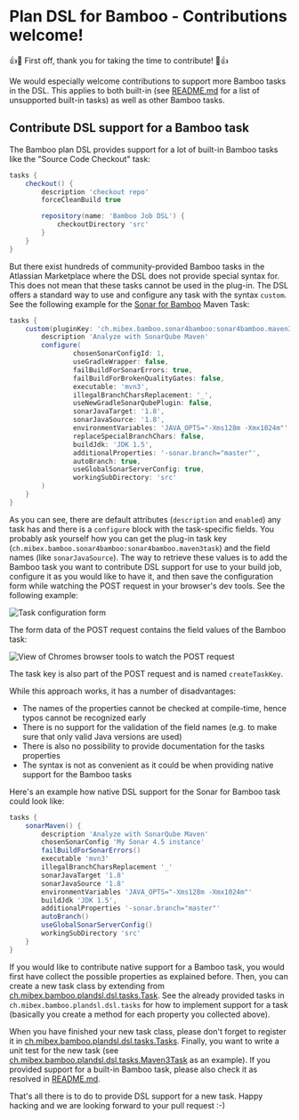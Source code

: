 # Plan DSL for Bamboo - Contributions welcome!

:+1::tada: First off, thank you for taking the time to contribute! :tada::+1:

We would especially welcome contributions to support more Bamboo tasks in the DSL. This applies to both built-in 
(see [README.md](README.md) for a list of unsupported built-in tasks) as well as other Bamboo tasks.

## Contribute DSL support for a Bamboo task
The Bamboo plan DSL provides support for a lot of built-in Bamboo tasks like the "Source Code Checkout" task:

```groovy
tasks {
    checkout() {
        description 'checkout repo'
        forceCleanBuild true

        repository(name: 'Bamboo Job DSL') {
            checkoutDirectory 'src'
        }
    }
}
```

But there exist hundreds of community-provided Bamboo tasks in the Atlassian Marketplace where the DSL does not provide
special syntax for. This does not mean that these tasks cannot be used in the plug-in. The DSL offers a standard way to 
use and configure any task with the syntax `custom`. See the following example for the 
[Sonar for Bamboo](https://marketplace.atlassian.com/plugins/ch.mibex.bamboo.sonar4bamboo/server/overview) Maven Task:

```groovy
tasks {
    custom(pluginKey: 'ch.mibex.bamboo.sonar4bamboo:sonar4bamboo.maven3task') {
        description 'Analyze with SonarQube Maven'
        configure(
                chosenSonarConfigId: 1,
                useGradleWrapper: false,
                failBuildForSonarErrors: true,
                failBuildForBrokenQualityGates: false,
                executable: 'mvn3',
                illegalBranchCharsReplacement: '_',
                useNewGradleSonarQubePlugin: false,
                sonarJavaTarget: '1.8',
                sonarJavaSource: '1.8',
                environmentVariables: 'JAVA_OPTS="-Xms128m -Xmx1024m"',
                replaceSpecialBranchChars: false,
                buildJdk: 'JDK 1.5',
                additionalProperties: '-sonar.branch="master"',
                autoBranch: true,
                useGlobalSonarServerConfig: true,
                workingSubDirectory: 'src'
        )
    }
}
``` 

As you can see, there are default attributes (`description` and `enabled`) any task has and there is a `configure` block
with the task-specific fields. You probably ask yourself how you can get the plug-in task key 
(`ch.mibex.bamboo.sonar4bamboo:sonar4bamboo.maven3task`) and the field names (like `sonarJavaSource`). The way to 
retrieve these values is to add the Bamboo task you want to contribute DSL support for use to your build job, configure
it as you would like to have it, and then save the configuration form while watching the POST request in your
 browser's dev tools. See the following example:

![Task configuration form](https://raw.githubusercontent.com/mibexsoftware/bamboo-plan-dsl-plugin/master/images/task-config-ui.png)

The form data of the POST request contains the field values of the Bamboo task:

![View of Chromes browser tools to watch the POST request](https://raw.githubusercontent.com/mibexsoftware/bamboo-plan-dsl-plugin/master/images/task-config-formdata.png)

The task key is also part of the POST request and is named `createTaskKey`. 

While this approach works, it has a number of disadvantages: 

* The names of the properties cannot be checked at compile-time, hence typos cannot be recognized early
* There is no support for the validation of the field names (e.g. to make sure that only valid Java versions are used)
* There is also no possibility to provide documentation for the tasks properties
* The syntax is not as convenient as it could be when providing native support for the Bamboo tasks
 
Here's an example how native DSL support for the Sonar for Bamboo task could look like:

```groovy
tasks {
    sonarMaven() {
        description 'Analyze with SonarQube Maven'
        chosenSonarConfig 'My Sonar 4.5 instance'
        failBuildForSonarErrors()
        executable 'mvn3'
        illegalBranchCharsReplacement '_'
        sonarJavaTarget '1.8'
        sonarJavaSource '1.8'
        environmentVariables 'JAVA_OPTS="-Xms128m -Xmx1024m"'
        buildJdk 'JDK 1.5',
        additionalProperties '-sonar.branch="master"'
        autoBranch()
        useGlobalSonarServerConfig()
        workingSubDirectory 'src'
    }
}
``` 

If you would like to contribute native support for a Bamboo task, you would first have collect the possible properties
as explained before. Then, you can create a new task class by extending from 
[ch.mibex.bamboo.plandsl.dsl.tasks.Task](src/main/groovy/ch/mibex/bamboo/plandsl/dsl/tasks/Task.groovy).
See the already provided tasks in `ch.mibex.bamboo.plandsl.dsl.tasks` for how to implement support for a task (basically
you create a method for each property you collected above).
 
When you have finished your new task class, please don't forget to register it in 
[ch.mibex.bamboo.plandsl.dsl.tasks.Tasks](src/main/groovy/ch/mibex/bamboo/plandsl/dsl/tasks/Tasks.groovy).
Finally, you want to write a unit test for the new task (see 
[ch.mibex.bamboo.plandsl.dsl.tasks.Maven3Task](src/test/groovy/ch/mibex/bamboo/plandsl/dsl/tasks/Maven3TaskSpec.groovy)
as an example). If you provided support for a built-in Bamboo task, please also check it as resolved in 
[README.md](README.md).

That's all there is to do to provide DSL support for a new task. Happy hacking and we are looking forward to your 
pull request :-)
